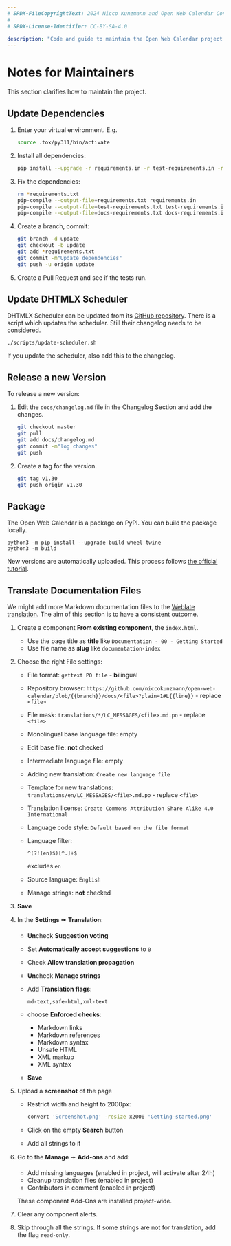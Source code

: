 ```yaml
---
# SPDX-FileCopyrightText: 2024 Nicco Kunzmann and Open Web Calendar Contributors <https://open-web-calendar.quelltext.eu/>
#
# SPDX-License-Identifier: CC-BY-SA-4.0

description: "Code and guide to maintain the Open Web Calendar project."
---
```


# Notes for Maintainers

This section clarifies how to maintain the project.

## Update Dependencies

1. Enter your virtual environment. E.g.

    ```sh
    source .tox/py311/bin/activate
    ```

2. Install all dependencies:

    ```sh
    pip install --upgrade -r requirements.in -r test-requirements.in -r docs-requirements.in pip-tools
    ```

3. Fix the dependencies:

    ```sh
    rm *requirements.txt
    pip-compile --output-file=requirements.txt requirements.in
    pip-compile --output-file=test-requirements.txt test-requirements.in
    pip-compile --output-file=docs-requirements.txt docs-requirements.in
    ```

4. Create a branch, commit:

    ```sh
    git branch -d update
    git checkout -b update
    git add *requirements.txt
    git commit -m"Update dependencies"
    git push -u origin update
    ```

5. Create a Pull Request and see if the tests run.

## Update DHTMLX Scheduler

DHTMLX Scheduler can be updated from its [GitHub repository](https://github.com/DHTMLX/scheduler).
There is a script which updates the scheduler.
Still their changelog needs to be considered.

```shell
./scripts/update-scheduler.sh
```

If you update the scheduler, also add this to the changelog.

## Release a new Version

To release a new version:

1. Edit the `docs/changelog.md` file in the Changelog Section and add the changes.

    ```sh
    git checkout master
    git pull
    git add docs/changelog.md
    git commit -m"log changes"
    git push
    ```

2. Create a tag for the version.

    ```sh
    git tag v1.30
    git push origin v1.30
    ```

## Package

The Open Web Calendar is a package on PyPI.
You can build the package locally.

```shell
python3 -m pip install --upgrade build wheel twine
python3 -m build
```

New versions are automatically uploaded.
This process follows [the official tutorial](https://packaging.python.org/en/latest/tutorials/packaging-projects/).

## Translate Documentation Files

We might add more Markdown documentation files to the [Weblate translation]({{link.weblate}}).
The aim of this section is to have a consistent outcome.

1. Create a component **From existing component**, the `index.html`.

    - Use the page title as **title** like `Documentation - 00 - Getting Started`
    - Use file name as **slug** like `documentation-index`

2. Choose the right File settings:

    - File format: `gettext PO file` - **bi**lingual
    - Repository browser: `https://github.com/niccokunzmann/open-web-calendar/blob/{{branch}}/docs/<file>?plain=1#L{{line}}` - replace `<file>`
    - File mask: `translations/*/LC_MESSAGES/<file>.md.po` - replace `<file>`
    - Monolingual base language file: empty
    - Edit base file: **not** checked
    - Intermediate language file: empty
    - Adding new translation: `Create new language file`
    - Template for new translations: `translations/en/LC_MESSAGES/<file>.md.po` - replace `<file>`
    - Translation license: `Create Commons Attribution Share Alike 4.0 International`
    - Language code style: `Default based on the file format`
    - Language filter:

        ```
        ^(?!(en)$)[^.]+$
        ```

        excludes `en`

    - Source language: `English`
    - Manage strings: **not** checked

3. **Save**
4. In the **Settings** 🠚 **Translation**:

    - **Un**check **Suggestion voting**
    - Set **Automatically accept suggestions** to `0`
    - Check **Allow translation propagation**
    - **Un**check **Manage strings**
    - Add **Translation flags**:

        ```
        md-text,safe-html,xml-text
        ```

    - choose **Enforced checks**:

        - Markdown links
        - Markdown references
        - Markdown syntax
        - Unsafe HTML
        - XML markup
        - XML syntax

    - **Save**

5. Upload a **screenshot** of the page

    - Restrict width and height to 2000px:

        ```sh
        convert 'Screenshot.png' -resize x2000 'Getting-started.png'
        ```

    - Click on the empty **Search** button
    - Add all strings to it

6. Go to the **Manage** 🠚 **Add-ons** and add:

    - Add missing languages (enabled in project, will activate after 24h)
    - Cleanup translation files (enabled in project)
    - Contributors in comment (enabled in project)

    These component Add-Ons are installed project-wide.

7. Clear any component alerts.
8. Skip through all the strings. If some strings are not for translation,
    add the flag `read-only`.

